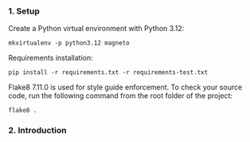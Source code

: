 ### 1. Setup

Create a Python virtual environment with Python 3.12:
```shell
mkvirtualenv -p python3.12 magneto
```

Requirements installation:
```shell
pip install -r requirements.txt -r requirements-test.txt
```

Flake8 7.11.0 is used for style guide enforcement. To check your source code,
run the following command from the root folder of the project:
```shell
flake8 .
```

### 2. Introduction

